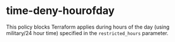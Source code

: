 # time-deny-hourofday
This policy blocks Terraform applies during hours of the day (using military/24 hour time) specified in the `restricted_hours` parameter.